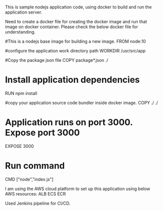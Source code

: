 This is sample nodejs application code, using docker to build and run the application server.

Need to create a docker file for creating the docker image and run that image on docker container. Please check the below docker file for understanding.

#This is a nodejs base image for building a new image.
FROM node:10

#configure the application work directory path 
WORKDIR /usr/src/app

#Copy the package json file
COPY package*.json ./

# Install application dependencies
RUN npm install

#copy your application source code bundler inside docker image. 
COPY ./ ./

# Application runs on port 3000. Expose port 3000 
EXPOSE 3000

# Run command
CMD ["node","index.js"]


I am using the AWS cloud platform to set up this application using below AWS resources:
ALB
ECS
ECR
 
Used Jenkins pipeline for CI/CD.


